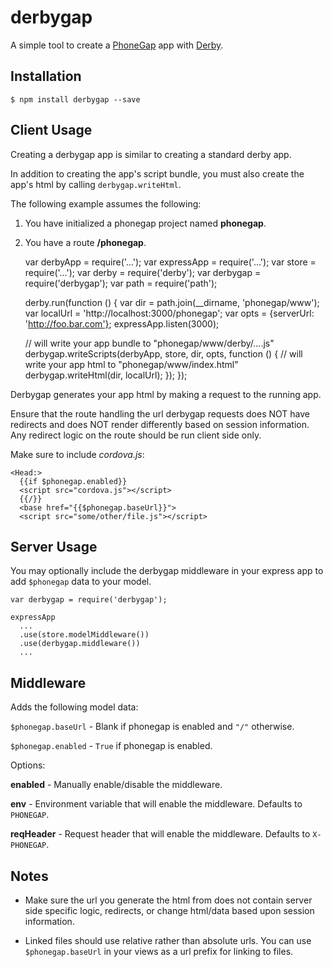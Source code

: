 derbygap
========

A simple tool to create a [PhoneGap](http://phonegap.com) app with [Derby](http://derbyjs.com).

Installation
------------

    $ npm install derbygap --save

Client Usage
------------

Creating a derbygap app is similar to creating a standard derby app.

In addition to creating the app's script bundle, you must also create
the app's html by calling `derbygap.writeHtml`.

The following example assumes the following:  
1. You have initialized a phonegap project named **phonegap**.  
2. You have a route **/phonegap**.

    var derbyApp = require('…');
    var expressApp = require('…');
    var store = require('…');
    var derby = require('derby');
    var derbygap = require('derbygap');
    var path = require('path');

    derby.run(function () {
      var dir = path.join(__dirname, 'phonegap/www');
      var localUrl = 'http://localhost:3000/phonegap';
      var opts = {serverUrl: 'http://foo.bar.com'};
      expressApp.listen(3000);

      // will write your app bundle to "phonegap/www/derby/….js"
      derbygap.writeScripts(derbyApp, store, dir, opts, function () {
        // will write your app html to "phonegap/www/index.html"
        derbygap.writeHtml(dir, localUrl);
      });
    });

Derbygap generates your app html by making a request to the running app.

Ensure that the route handling the url derbygap requests does NOT have redirects and does NOT render differently based on session information. Any redirect logic on the route should be run client side only.

Make sure to include *cordova.js*:

    <Head:>
      {{if $phonegap.enabled}}
      <script src="cordova.js"></script>
      {{/}}
      <base href="{{$phonegap.baseUrl}}">
      <script src="some/other/file.js"></script>  

Server Usage
------------

You may optionally include the derbygap middleware in your express app
to add `$phonegap` data to your model.

    var derbygap = require('derbygap');

    expressApp
      ...
      .use(store.modelMiddleware())
      .use(derbygap.middleware())
      ...

Middleware
----------

Adds the following model data:

`$phonegap.baseUrl` - Blank if phonegap is enabled and `"/"` otherwise.

`$phonegap.enabled` - `True` if phonegap is enabled.

Options:

**enabled** - Manually enable/disable the middleware.

**env** - Environment variable that will enable the middleware. Defaults to `PHONEGAP`.

**reqHeader** - Request header that will enable the middleware. Defaults to `X-PHONEGAP`.

Notes
-----

* Make sure the url you generate the html from does not contain server side specific logic, redirects, or change html/data based upon session information.

* Linked files should use relative rather than absolute urls. You can use `$phonegap.baseUrl` in your views as a url prefix for linking to files.
